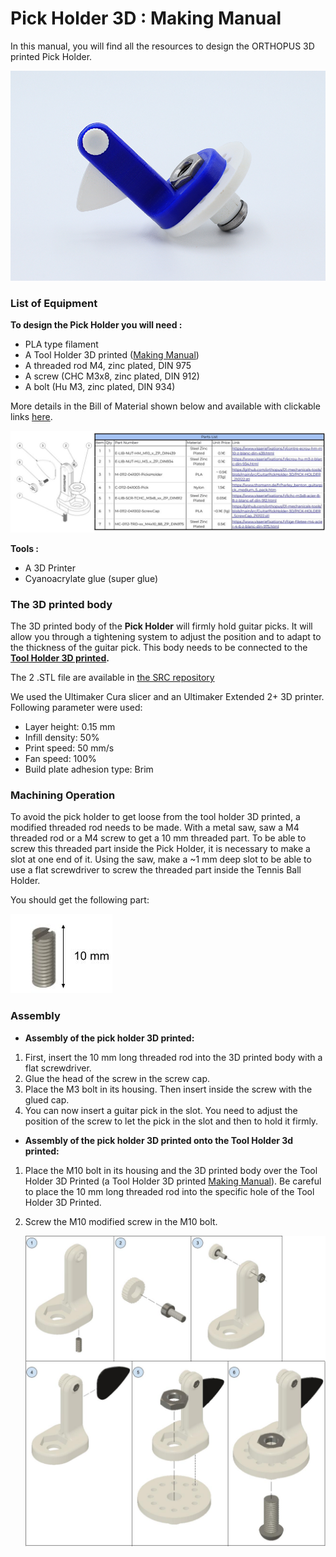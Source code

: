 # Pick Holder 3D : Making Manual

In this manual, you will find all the resources to design the ORTHOPUS 3D printed Pick Holder.

![Pick-holder_ORTHOPUS_3Dprinted](../assets/Pick-holder_ORTHOPUS_3Dprinted.JPG)

### **List of Equipment**

**To design the Pick Holder you will need :**

- PLA type filament
- A Tool Holder 3D printed ([Making Manual](https://github.com/orthopus/01-wrist/blob/main/docs/tool-holder-3D-printer/ToolHolder_3D_making-manual.md))
- A threaded rod M4, zinc plated, DIN 975
- A screw (CHC M3x8, zinc plated, DIN 912)
- A bolt (Hu M3, zinc plated, DIN 934)

More details in the Bill of Material shown below and available with clickable links [here](https://github.com/orthopus/01-mechanicals-tools/blob/main/src/GuitarPickHolder-3D/ILL-0307-%20PickHolder3Dprinted_BoM.pdf).

![ILL-0307-PickHolder3Dprinted_BoM](../assets/ILL-0307-PickHolder3Dprinted_BoM.jpg)

**Tools :**

- A 3D Printer
- Cyanoacrylate glue (super glue)


### **The 3D printed body**

The 3D printed body of the **Pick Holder** will firmly hold guitar picks. It will allow you through a tightening system to adjust the position and to adapt to the thickness of the guitar pick. This body needs to be connected to the **[Tool Holder 3D printed](https://github.com/orthopus/01-wrist).**

The 2 .STL file are available in [the SRC repository](https://github.com/orthopus/01-mechanicals-tools/tree/main/src/GuitarPickHolder-3D)

We used the Ultimaker Cura slicer and an Ultimaker Extended 2+ 3D printer. Following parameter were used:

- Layer height: 0.15 mm
- Infill density: 50%
- Print speed: 50 mm/s
- Fan speed: 100%
- Build plate adhesion type: Brim

### **Machining Operation**

To avoid the pick holder to get loose from the tool holder 3D printed, a modified threaded rod needs to be made. With a metal saw, saw a M4 threaded rod or a M4 screw to get a 10 mm threaded part. To be able to screw this threaded part inside the Pick Holder, it is necessary to make a slot at one end of it. Using the saw, make a ~1 mm deep slot to be able to use a flat screwdriver to screw the threaded part inside the Tennis Ball Holder.

You should get the following part:

![ILL-0307-tige-filetee_10mm](../assets/ILL-0307-tige-filetee_10mm.jpg)


### **Assembly**

- **Assembly of the pick holder 3D printed:**

1. First, insert the 10 mm long threaded rod into the 3D printed body with a flat screwdriver. 
2. Glue the head of the screw in the screw cap. 
3. Place the M3 bolt in its housing. Then insert inside the screw with the glued cap.
4. You can now insert a guitar pick in the slot. You need to adjust the position of the screw to let the pick in the slot and then to hold it firmly.

- **Assembly of the pick holder 3D printed onto the Tool Holder 3d printed:**

1. Place the M10 bolt in its housing and the 3D printed body over the Tool Holder 3D Printed (a Tool Holder 3D printed [Making Manual](https://github.com/orthopus/01-wrist/blob/main/docs/tool-holder-3D-printer/ToolHolder_3D_making-manual.md)). Be careful to place the 10 mm long threaded rod into the specific hole of the Tool Holder 3D Printed.

2. Screw the M10 modified screw in the M10 bolt.

   
   
   ![Pick-holder_ORTHOPUS_assembly](../assets/Pick-holder_ORTHOPUS_assembly.jpg)
